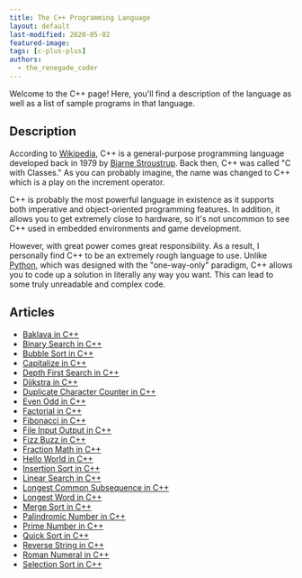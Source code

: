 ```yaml
---
title: The C++ Programming Language
layout: default
last-modified: 2020-05-02
featured-image:
tags: [c-plus-plus]
authors:
  - the_renegade_coder
---
```


Welcome to the C++ page! Here, you'll find a description of the language as well as a list of sample programs in that language.

## Description

According to [Wikipedia][1], C++ is a general-purpose programming language developed back in 1979 by [Bjarne Stroustrup][2]. Back then, C++ was called "C with Classes." As you can probably imagine, the name was changed to C++ which is a play on the increment operator.

C++ is probably the most powerful language in existence as it supports both imperative and object-oriented programming features. In addition, it allows you to get extremely close to hardware, so it's not uncommon to see C++ used in embedded environments and game development.

However, with great power comes great responsibility. As a result, I personally find C++ to be an extremely rough language to use. Unlike [Python][3], which was designed with the "one-way-only" paradigm, C++ allows you to code up a solution in literally any way you want. This can lead to some truly unreadable and complex code.

[1]: https://en.wikipedia.org/wiki/C%2B%2B
[2]: https://en.wikipedia.org/wiki/Bjarne_Stroustrup
[3]: https://en.wikipedia.org/wiki/Python_(programming_language)


## Articles

- [Baklava in C++](https://sampleprograms.io/projects/baklava/c-plus-plus)
- [Binary Search in C++](https://sampleprograms.io/projects/binary-search/c-plus-plus)
- [Bubble Sort in C++](https://sampleprograms.io/projects/bubble-sort/c-plus-plus)
- [Capitalize in C++](https://sampleprograms.io/projects/capitalize/c-plus-plus)
- [Depth First Search in C++](https://sampleprograms.io/projects/depth-first-search/c-plus-plus)
- [Dijkstra in C++](https://sampleprograms.io/projects/dijkstra/c-plus-plus)
- [Duplicate Character Counter in C++](https://sampleprograms.io/projects/duplicate-character-counter/c-plus-plus)
- [Even Odd in C++](https://sampleprograms.io/projects/even-odd/c-plus-plus)
- [Factorial in C++](https://sampleprograms.io/projects/factorial/c-plus-plus)
- [Fibonacci in C++](https://sampleprograms.io/projects/fibonacci/c-plus-plus)
- [File Input Output in C++](https://sampleprograms.io/projects/file-input-output/c-plus-plus)
- [Fizz Buzz in C++](https://sampleprograms.io/projects/fizz-buzz/c-plus-plus)
- [Fraction Math in C++](https://sampleprograms.io/projects/fraction-math/c-plus-plus)
- [Hello World in C++](https://sampleprograms.io/projects/hello-world/c-plus-plus)
- [Insertion Sort in C++](https://sampleprograms.io/projects/insertion-sort/c-plus-plus)
- [Linear Search in C++](https://sampleprograms.io/projects/linear-search/c-plus-plus)
- [Longest Common Subsequence in C++](https://sampleprograms.io/projects/longest-common-subsequence/c-plus-plus)
- [Longest Word in C++](https://sampleprograms.io/projects/longest-word/c-plus-plus)
- [Merge Sort in C++](https://sampleprograms.io/projects/merge-sort/c-plus-plus)
- [Palindromic Number in C++](https://sampleprograms.io/projects/palindromic-number/c-plus-plus)
- [Prime Number in C++](https://sampleprograms.io/projects/prime-number/c-plus-plus)
- [Quick Sort in C++](https://sampleprograms.io/projects/quick-sort/c-plus-plus)
- [Reverse String in C++](https://sampleprograms.io/projects/reverse-string/c-plus-plus)
- [Roman Numeral in C++](https://sampleprograms.io/projects/roman-numeral/c-plus-plus)
- [Selection Sort in C++](https://sampleprograms.io/projects/selection-sort/c-plus-plus)